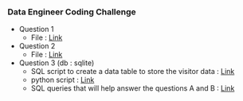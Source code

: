 ### Data Engineer Coding Challenge
* Question 1
  - File : [Link](https://github.com/JoshuaSangwook/answers/blob/master/Q1_answer.sql) 
* Question 2
  - File : [Link](https://github.com/JoshuaSangwook/answers/blob/master/Q2_answer.sql)
* Question 3 (db : sqlite)
  - SQL script to create a data table to store the visitor data : [Link](https://github.com/JoshuaSangwook/answers/blob/master/Q3_table.sql)
  - python script : [Link](https://github.com/JoshuaSangwook/answers/blob/master/Q3_logloader.py)
  - SQL queries that will help answer the questions A and B : [Link](https://github.com/JoshuaSangwook/answers/blob/master/Q3_answer_AB.sql) 
